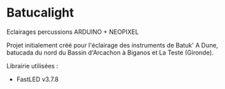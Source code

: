 # Batucalight
Eclairages percussions ARDUINO + NEOPIXEL

Projet initialement créé pour l'éclairage des instruments de Batuk' A Dune, batucada du nord du Bassin d'Arcachon à Biganos et La Teste (Gironde).

Librairie utilisées :
- FastLED v3.7.8


